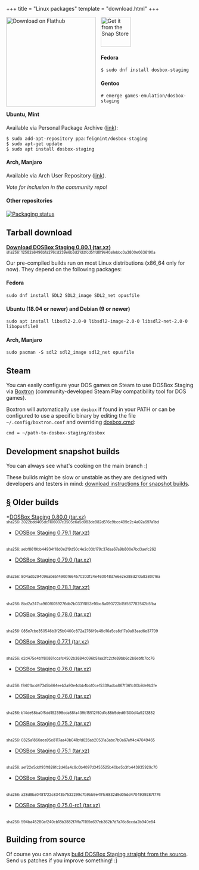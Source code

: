 +++
title = "Linux packages"
template = "download.html"
+++

<span>
<a href='https://flathub.org/apps/details/io.github.dosbox-staging'>
  <img style='float:left; margin-right:1em;' width='240' alt='Download on Flathub' src='https://flathub.org/assets/badges/flathub-badge-en.png' />
</a>

<a href='https://snapcraft.io/dosbox-staging'>
  <img height='80' alt='Get it from the Snap Store' src='https://snapcraft.io/static/images/badges/en/snap-store-black.svg'/>
</a>
</span>

#### Fedora

    $ sudo dnf install dosbox-staging

#### Gentoo

    # emerge games-emulation/dosbox-staging

#### Ubuntu, Mint

Available via Personal Package Archive
([link](https://launchpad.net/~feignint/+archive/ubuntu/dosbox-staging)):

    $ sudo add-apt-repository ppa:feignint/dosbox-staging
    $ sudo apt-get update
    $ sudo apt install dosbox-staging

#### Arch, Manjaro

Available via Arch User Repository
([link](https://aur.archlinux.org/packages/dosbox-staging)).

*Vote for inclusion in the community repo!*

#### Other repositories

[![Packaging status](https://repology.org/badge/vertical-allrepos/dosbox-staging.svg)](https://repology.org/project/dosbox-staging/versions)

## Tarball download

**[Download DOSBox Staging 0.80.1 (tar.xz)][0_80_1]**
<br/>
<span style="font-size:0.7em">
sha256: 12582a6496b1a276cd239e6b3d21ddfcd51fd8f9e40a1ebbc0a3800e0636190a
</span>

Our pre-compiled builds run on most Linux distributions (x86\_64 only for now).
They depend on the following packages:

#### Fedora

    sudo dnf install SDL2 SDL2_image SDL2_net opusfile

#### Ubuntu (18.04 or newer) and Debian (9 or newer)

    sudo apt install libsdl2-2.0-0 libsdl2-image-2.0-0 libsdl2-net-2.0-0 libopusfile0

#### Arch, Manjaro

    sudo pacman -S sdl2 sdl2_image sdl2_net opusfile


## <a name="steam"></a> Steam

You can easily configure your DOS games on Steam to use DOSBox Staging via
[Boxtron](https://github.com/dreamer/boxtron) (community-developed
Steam Play compatibility tool for DOS games).

Boxtron will automatically use `dosbox` if found in your PATH or can be
configured to use a specific binary by editing the file
`~/.config/boxtron.conf` and overriding [dosbox.cmd][boxtron-conf]:

    cmd = ~/path-to-dosbox-staging/dosbox

[boxtron-conf]:https://github.com/dreamer/boxtron/wiki/Configuration#dosboxcmd

## Development snapshot builds

You can always see what's cooking on the main branch :)

These builds might be slow or unstable as they are designed with developers and
testers in mind: [download instructions for snapshot builds](/downloads/devel/).


## <a name="old-builds" href="#old-builds">§</a> Older builds

*[DOSBox Staging 0.80.0 (tar.xz)][0_80_0]
<br/>
<span style="font-size:0.7em">
sha256: 3022bdd405dc1106007c3505e6a5d083de982d516c9bce499e2c4a02a697a1bd
</span>

* [DOSBox Staging 0.79.1 (tar.xz)][0_79_1]
<br/>
<span style="font-size:0.7em">
sha256: aebf8619bb44934f18d0e219d50c4e2c03b179c37daa67a9b800e7bd3aefc262
</span>

* [DOSBox Staging 0.79.0 (tar.xz)][0_79_0]
<br/>
<span style="font-size:0.7em">
sha256: 804adb294096ab651490b1664570203f24e460048d7e6e2e388d210a8380016a
</span>

* [DOSBox Staging 0.78.1 (tar.xz)][0_78_1]
<br/>
<span style="font-size:0.7em">
sha256: 8bd2a247ca960f6059276db2b0331f853e16bc8a090722b15f567782542b5fba
</span>

* [DOSBox Staging 0.78.0 (tar.xz)][0_78_0]
<br/>
<span style="font-size:0.7em">
sha256: 085e7cbe350546b3f25b0400c872a2766f9a49d16a5ca8d17a0a93aad6e37709
</span>

* [DOSBox Staging 0.77.1 (tar.xz)][0_77_1]
<br/>
<span style="font-size:0.7em">
sha256: e2d475e4b1f80881ccafc4502b3884c096b51aa2fc2cfe89bb6c2b8ebfb7cc76
</span>

* [DOSBox Staging 0.76.0 (tar.xz)][0_77_0]
<br/>
<span style="font-size:0.7em">
sha256: f8401bcd473d5b664eeb3a90e4dbb4bbf0cef5339adba867f361c00b7de9b2fe
</span>

* [DOSBox Staging 0.76.0 (tar.xz)][0_76_0]
<br/>
<span style="font-size:0.7em">
sha256: b14de58ba0f5dd192398cda58fa439b15512f50d1c88b5ded6f300d4a9212852
</span>

* [DOSBox Staging 0.75.2 (tar.xz)][0_75_2]
<br/>
<span style="font-size:0.7em">
sha256: 0325a1860aea95e8117aa49b041bfd628ab20531a3abc7b0a67aff4c47049465
</span>

* [DOSBox Staging 0.75.1 (tar.xz)][0_75_1]
<br/>
<span style="font-size:0.7em">
sha256: aef22e5ddf93ff826fc2d48a4c8c0b4097d3455525b40be5b3fb443935929c70
</span>

* [DOSBox Staging 0.75.0 (tar.xz)][0_75_0]
<br/>
<span style="font-size:0.7em">
sha256: a28d8ba0481722c8343b7532299c7b9bb9e491c6832d9d05dd4704939287f776
</span>

* [DOSBox Staging 0.75.0-rc1 (tar.xz)][0_75_0_rc1]
<br/>
<span style="font-size:0.7em">
sha256: 594ba45280af240cb18b3882f7ffa71169a697eb362b7d7a76c8ccda2b940e84
</span>

[0_80_1]: https://github.com/dosbox-staging/dosbox-staging/releases/download/v0.80.1/dosbox-staging-linux-v0.80.1.tar.xz
[0_80_0]: https://github.com/dosbox-staging/dosbox-staging/releases/download/v0.80.0/dosbox-staging-linux-v0.80.0.tar.xz
[0_79_1]: https://github.com/dosbox-staging/dosbox-staging/releases/download/v0.79.1/dosbox-staging-linux-v0.79.1.tar.xz
[0_79_0]: https://github.com/dosbox-staging/dosbox-staging/releases/download/v0.79.0/dosbox-staging-linux-v0.79.0.tar.xz
[0_78_1]: https://github.com/dosbox-staging/dosbox-staging/releases/download/v0.78.1/dosbox-staging-linux-v0.78.1.tar.xz
[0_78_0]: https://github.com/dosbox-staging/dosbox-staging/releases/download/v0.78.0/dosbox-staging-linux-v0.78.0.tar.xz
[0_77_1]: https://github.com/dosbox-staging/dosbox-staging/releases/download/v0.77.1/dosbox-staging-linux-v0.77.1.tar.xz
[0_77_0]: https://github.com/dosbox-staging/dosbox-staging/releases/download/v0.77.0/dosbox-staging-linux-v0.77.0.tar.xz
[0_76_0]: https://github.com/dosbox-staging/dosbox-staging/releases/download/v0.76.0/dosbox-staging-linux-v0.76.0.tar.xz
[0_75_2]: https://github.com/dosbox-staging/dosbox-staging/releases/download/v0.75.2/dosbox-staging-linux-v0.75.2.tar.xz
[0_75_1]: https://github.com/dosbox-staging/dosbox-staging/releases/download/v0.75.1/dosbox-staging-linux-v0.75.1.tar.xz
[0_75_0]: https://github.com/dosbox-staging/dosbox-staging/releases/download/v0.75.0/dosbox-staging-linux-v0.75.0.tar.xz
[0_75_0_rc1]: https://github.com/dosbox-staging/dosbox-staging/releases/download/v0.75.0-rc1/dosbox-staging-linux-v0.75.0-rc1.tar.xz

## Building from source

Of course you can always [build DOSBox Staging straight from the source][1].
Send us patches if you improve something! :)

[1]:https://github.com/dosbox-staging/dosbox-staging
